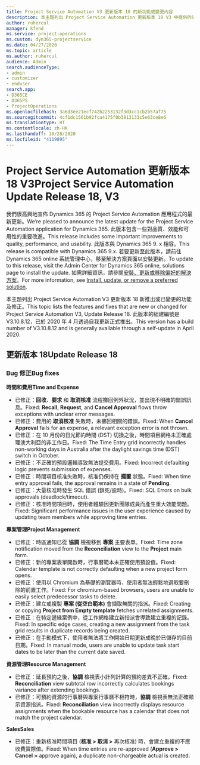 ```yaml
---
title: Project Service Automation V3 更新版本 18 的新功能或變更內容
description: 本主題列出 Project Service Automation 更新版本 18 V3 中提供的功能和修正。
author: ruhercul
manager: kfend
ms.service: project-operations
ms.custom: dyn365-projectservice
ms.date: 04/27/2020
ms.topic: article
ms.author: ruhercul
audience: Admin
search.audienceType:
- admin
- customizer
- enduser
search.app:
- D365CE
- D365PS
- ProjectOperations
ms.openlocfilehash: 3a6d3ee21ecf742b2253132f3d3cc1cb2b57af75
ms.sourcegitcommit: 4cf1dc1561b92fca4175f0b3813133c5e63ce8e6
ms.translationtype: HT
ms.contentlocale: zh-HK
ms.lasthandoff: 10/28/2020
ms.locfileid: "4119895"
---
```

# <a name="project-service-automation-update-release-18-v3"></a><span data-ttu-id="6d6f1-103">Project Service Automation 更新版本 18 V3</span><span class="sxs-lookup"><span data-stu-id="6d6f1-103">Project Service Automation Update Release 18, V3</span></span>

<span data-ttu-id="6d6f1-104">我們很高興地宣佈 Dynamics 365 的 Project Service Automation 應用程式的最新更新。</span><span class="sxs-lookup"><span data-stu-id="6d6f1-104">We’re pleased to announce the latest update for the Project Service Automation application for Dynamics 365.</span></span> <span data-ttu-id="6d6f1-105">此版本包含一些對品質、效能和可用性的重要改進。</span><span class="sxs-lookup"><span data-stu-id="6d6f1-105">This release includes some important improvements to quality, performance, and usability.</span></span> <span data-ttu-id="6d6f1-106">此版本與 Dynamics 365 9. x 相容。</span><span class="sxs-lookup"><span data-stu-id="6d6f1-106">This release is compatible with Dynamics 365 9.x.</span></span> <span data-ttu-id="6d6f1-107">若要更新至此版本，請前往 Dynamics 365 online 系統管理中心，移至解決方案頁面以安裝更新。</span><span class="sxs-lookup"><span data-stu-id="6d6f1-107">To update to this release, visit the Admin Center for Dynamics 365 online, solutions page to install the update.</span></span> <span data-ttu-id="6d6f1-108">如需詳細資訊，請參閱[安裝、更新或移除偏好的解決方案](https://docs.microsoft.com/power-platform/admin/install-remove-preferred-solution)。</span><span class="sxs-lookup"><span data-stu-id="6d6f1-108">For more information, see [Install, update, or remove a preferred solution](https://docs.microsoft.com/power-platform/admin/install-remove-preferred-solution).</span></span>

<span data-ttu-id="6d6f1-109">本主題列出 Project Service Automation V3 更新版本 18 新推出或已變更的功能及修正。</span><span class="sxs-lookup"><span data-stu-id="6d6f1-109">This topic lists the features and fixes that are new or changed for Project Service Automation V3, Update Release 18.</span></span> <span data-ttu-id="6d6f1-110">此版本的組建編號是 V3.10.8.12，已於 2020 年 4 月透過自我更新正式推出。</span><span class="sxs-lookup"><span data-stu-id="6d6f1-110">This version has a build number of V3.10.8.12 and is generally available through a self-update in April 2020.</span></span>

## <a name="update-release-18"></a><span data-ttu-id="6d6f1-111">更新版本 18</span><span class="sxs-lookup"><span data-stu-id="6d6f1-111">Update Release 18</span></span>

### <a name="bug-fixes"></a><span data-ttu-id="6d6f1-112">Bug 修正</span><span class="sxs-lookup"><span data-stu-id="6d6f1-112">Bug fixes</span></span>

<span data-ttu-id="6d6f1-113">**時間和費用**</span><span class="sxs-lookup"><span data-stu-id="6d6f1-113">**Time and Expense**</span></span>

- <span data-ttu-id="6d6f1-114">已修正：**回收**、**要求** 和 **取消核准** 流程擲回例外狀況，並出現不明確的錯誤訊息。</span><span class="sxs-lookup"><span data-stu-id="6d6f1-114">Fixed: **Recall**, **Request**, and **Cancel Approval** flows throw exceptions with unclear error messages.</span></span>
- <span data-ttu-id="6d6f1-115">已修正：費用的 **取消核准** 失敗時，未擲回相關的錯誤。</span><span class="sxs-lookup"><span data-stu-id="6d6f1-115">Fixed: When **Cancel Approval** fails for an expense, a relevant exception error is not thrown.</span></span>
- <span data-ttu-id="6d6f1-116">已修正：在 10 月份的日光節約時間 (DST) 切換之後，時間項目網格未正確處理澳大利亞的非工作日。</span><span class="sxs-lookup"><span data-stu-id="6d6f1-116">Fixed: The Time Entry grid incorrectly handles non-working days in Australia after the daylight savings time (DST) switch in October.</span></span>
- <span data-ttu-id="6d6f1-117">已修正：不正確的預設邏輯導致無法提交費用。</span><span class="sxs-lookup"><span data-stu-id="6d6f1-117">Fixed: Incorrect defaulting logic prevents submission of expenses.</span></span>
- <span data-ttu-id="6d6f1-118">已修正：時間項目核准失敗時，核准仍保持在 **擱置** 狀態。</span><span class="sxs-lookup"><span data-stu-id="6d6f1-118">Fixed: When time entry approval fails, the approval remains in a state of **Pending**.</span></span>
- <span data-ttu-id="6d6f1-119">已修正：大量核准時發生 SQL 錯誤 (鎖死/逾時)。</span><span class="sxs-lookup"><span data-stu-id="6d6f1-119">Fixed: SQL Errors on bulk approvals (deadlock/timeout).</span></span>
- <span data-ttu-id="6d6f1-120">已修正：核准時間項目時，使用者體驗因更新團隊成員而產生重大效能問題。</span><span class="sxs-lookup"><span data-stu-id="6d6f1-120">Fixed: Significant performance issues in the user experience caused by updating team members while approving time entries.</span></span>

<span data-ttu-id="6d6f1-121">**專案管理**</span><span class="sxs-lookup"><span data-stu-id="6d6f1-121">**Project Management**</span></span>

- <span data-ttu-id="6d6f1-122">已修正：時區通知已從 **協調** 檢視移到 **專案** 主要表單。</span><span class="sxs-lookup"><span data-stu-id="6d6f1-122">Fixed: Time zone notification moved from the **Reconciliation** view to the **Project** main form.</span></span>
- <span data-ttu-id="6d6f1-123">已修正：新的專案表單開啟時，行事曆範本未正確使用預設值。</span><span class="sxs-lookup"><span data-stu-id="6d6f1-123">Fixed: Calendar template is not correctly defaulting when a new project form opens.</span></span>
- <span data-ttu-id="6d6f1-124">已修正：使用以 Chromium 為基礎的瀏覽器時，使用者無法輕鬆地選取要刪除的前置工作。</span><span class="sxs-lookup"><span data-stu-id="6d6f1-124">Fixed: For chromium-based browsers, users are unable to easily select predecessor tasks to delete.</span></span>
- <span data-ttu-id="6d6f1-125">已修正：建立或複製 **專案 (從空白範本)** 會擷取無關的指派。</span><span class="sxs-lookup"><span data-stu-id="6d6f1-125">Fixed: Creating or copying **Project from Empty template** fetches unrelated assignments.</span></span>
- <span data-ttu-id="6d6f1-126">已修正：在特定邊緣案例中，從工作網格建立新指派會導致建立重複的記錄。</span><span class="sxs-lookup"><span data-stu-id="6d6f1-126">Fixed: In specific edge cases, creating a new assignment from the task grid results in duplicate records being created.</span></span>
- <span data-ttu-id="6d6f1-127">已修正：在手動模式下，使用者無法將工作開始日期更新成晚於已儲存的目前日期。</span><span class="sxs-lookup"><span data-stu-id="6d6f1-127">Fixed: In manual mode, users are unable to update task start dates to be later than the current date saved.</span></span>

<span data-ttu-id="6d6f1-128">**資源管理**</span><span class="sxs-lookup"><span data-stu-id="6d6f1-128">**Resource Management**</span></span>

- <span data-ttu-id="6d6f1-129">已修正：延長預約之後，**協調** 檢視表小計列計算的預約差異不正確。</span><span class="sxs-lookup"><span data-stu-id="6d6f1-129">Fixed: **Reconciliation** view subtotal row incorrectly calculates bookings variance after extending bookings.</span></span>
- <span data-ttu-id="6d6f1-130">已修正：可預約資源的行事曆與專案行事曆不相符時，**協調** 檢視表無法正確顯示資源指派。</span><span class="sxs-lookup"><span data-stu-id="6d6f1-130">Fixed: **Reconciliation** view incorrectly displays resource assignments when the bookable resource has a calendar that does not match the project calendar.</span></span>

<span data-ttu-id="6d6f1-131">**Sales**</span><span class="sxs-lookup"><span data-stu-id="6d6f1-131">**Sales**</span></span>

- <span data-ttu-id="6d6f1-132">已修正：重新核准時間項目 (**核准 > 取消 >** 再次核准) 時，會建立重複的不應收費實際值。</span><span class="sxs-lookup"><span data-stu-id="6d6f1-132">Fixed: When time entries are re-approved (**Approve > Cancel >** approve again), a duplicate non-chargeable actual is created.</span></span>
